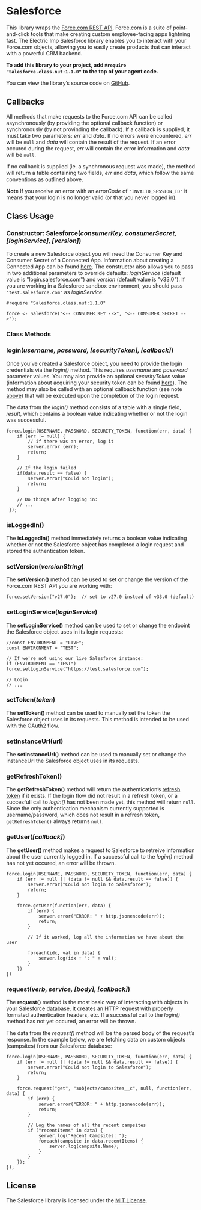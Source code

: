 # Salesforce
This library wraps the [Force.com REST API](https://www.salesforce.com/us/developer/docs/api_rest/). Force.com is a suite of point-and-click tools that make creating custom employee-facing apps lightning fast. The Electric Imp Salesforce library enables you to interact with your Force.com objects, allowing you to easily create products that can interact with a powerful CRM backend.

**To add this library to your project, add `#require "Salesforce.class.nut:1.1.0"` to the top of your agent code.**

You can view the library’s source code on [GitHub](https://github.com/electricimp/Salesforce/tree/v1.1.0).

## Callbacks
All methods that make requests to the Force.com API can be called asynchronously (by providing the optional callback function) or synchronously (by not provinding the callback). If a callback is supplied, it must take two parameters: *err* and *data*. If no errors were encountered, *err* will be `null` and *data* will contain the result of the request. If an error occured during the request, *err* will contain the error information and *data* will be `null`.

If no callback is supplied (ie. a synchronous request was made), the method will return a table containing two fields, *err* and *data*, which follow the same conventions as outlined above.

**Note** If you receive an error with an *errorCode* of `"INVALID_SESSION_ID"` it means that your login is no longer valid (or that you never logged in).

## Class Usage

### Constructor: Salesforce(*consumerKey, consumerSecret, [loginService], [version]*)

To create a new Salesforce object you will need the Consumer Key and Consumer Secret of a Connected App. Information about creating a Connected App can be found [here](https://help.salesforce.com/apex/HTViewHelpDoc?id=connected_app_create.htm). The constructor also allows you to pass in two additional parameters to override defaults: *loginService* (default value is "login.salesforce.com") and *version* (default value is "v33.0"). If you are working in a Salesforce sandbox environment, you should pass `"test.salesforce.com"` as *loginService*.

```squirrel
#require "Salesforce.class.nut:1.1.0"

force <- Salesforce("<-- CONSUMER_KEY -->", "<-- CONSUMER_SECRET -->");
```

### Class Methods

### login(*username, password, [securityToken], [callback]*)

Once you’ve created a Salesforce object, you need to provide the login credentials via the *login()* method. This requires *username* and *password* parameter values. You may also provide an optional *securityToken* value (information about acquiring your security token can be found [here](https://help.salesforce.com/apex/HTViewHelpDoc?id=user_security_token.htm)). The method may also be called with an optional callback function (see note [above](#callbacks)) that will be executed upon the completion of the login request.

The data from the *login()* method consists of a table with a single field, *result*, which contains a boolean value indicating whether or not the login was successful.

```squirrel
force.login(USERNAME, PASSWORD, SECURITY_TOKEN, function(err, data) {
    if (err != null) {
        // if there was an error, log it
        server.error (err);
        return;
    }

    // If the login failed
    if(data.result == false) {
        server.error("Could not login");
        return;
    }

    // Do things after logging in:
    // ...
 });
```

### isLoggedIn()

The **isLoggedIn()** method immediately returns a boolean value indicating whether or not the Salesforce object has completed a login request and stored the authentication token.

### setVersion(*versionString*)

The **setVersion()** method can be used to set or change the version of the Force.com REST API you are working with:

```squirrel
force.setVersion("v27.0");  // set to v27.0 instead of v33.0 (default)
```

### setLoginService(*loginService*)

The **setLoginService()** method can be used to set or change the endpoint the Salesforce object uses in its login requests:

```squirrel
//const ENVIRONMENT = "LIVE";
const ENVIRONMENT = "TEST";

// If we're not using our live Salesforce instance:
if (ENVIRONMENT == "TEST") force.setLoginService("https://test.salesforce.com");

// Login
// ...
```

### setToken(*token*)

The **setToken()** method can be used to manually set the token the Salesforce object uses in its requests. This method is intended to be used with the OAuth2 flow.

### setInstanceUrl(url)

The **setInstanceUrl()** method can be used to manually set or change the instanceUrl the Salesforce object uses in its requests.

### getRefreshToken()

The **getRefreshToken()** method will return the authentication’s [refresh token](https://help.salesforce.com/HTViewHelpDoc?id=remoteaccess_oauth_refresh_token_flow.htm&language=en_US) if it exists. If the login flow did not result in a refresh token, or a succesfull call to *login()* has not been made yet, this method will return `null`. Since the only authentication mechanism currently supported is username/password, which does not result in a refresh token, `getRefreshToken()` always returns `null`.

### getUser(*[callback]*)

The **getUser()** method makes a request to Salesforce to retreive information about the user currently logged in. If a successful call to the *login()* method has not yet occured, an error will be thrown.

```squirrel
force.login(USERNAME, PASSWORD, SECURITY_TOKEN, function(err, data) {
    if (err != null || (data != null && data.result == false)) {
        server.error("Could not login to Salesforce");
        return;
    }

    force.getUser(function(err, data) {
        if (err) {
            server.error("ERROR: " + http.jsonencode(err));
            return;
        }

        // If it worked, log all the information we have about the user

        foreach(idx, val in data) {
            server.log(idx + ": " + val);
        }
    })
})
```

### request(*verb, service, [body], [callback]*)

The **request()** method is the most basic way of interacting with objects in your Salesforce database. It creates an HTTP request with properly formated authentication headers, etc. If a successful call to the *login()* method has not yet occured, an error will be thrown.

The data from the *request()* method will be the parsed body of the request’s response. In the example below, we are fetching data on custom objects (campsites) from our Salesforce database:

```squirrel
force.login(USERNAME, PASSWORD, SECURITY_TOKEN, function(err, data) {
    if (err != null || (data != null && data.result == false)) {
        server.error("Could not login to Salesforce");
        return;
    }

    force.request("get", "sobjects/campsites__c", null, function(err, data) {
        if (err) {
            server.error("ERROR: " + http.jsonencode(err));
            return;
        }

        // Log the names of all the recent campsites
        if ("recentItems" in data) {
            server.log("Recent Campsites: ");
            foreach(campsite in data.recentItems) {
                server.log(campsite.Name);
            }
        }
    });
});
```

## License

The Salesforce library is licensed under the [MIT License](https://github.com/electricimp/salesforce/blob/master/LICENSE).
